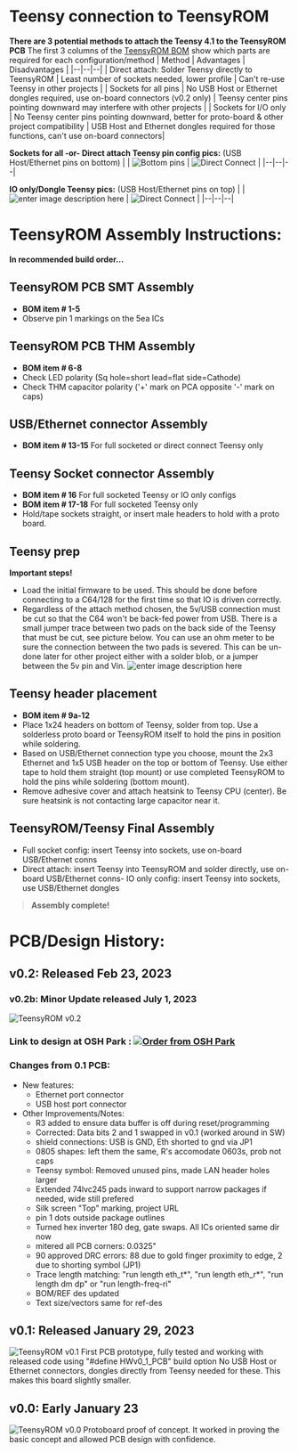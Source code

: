 # Teensy connection to TeensyROM
**There are 3 potential methods to attach the Teensy 4.1 to the TeensyROM PCB**
The first 3 columns of the [TeensyROM BOM](https://github.com/SensoriumEmbedded/TeensyROM/raw/main/PCB/v0.2%20archive/TeensyROM%20v0.2%20BOM.xlsx) show which parts are required for each configuration/method
| Method | Advantages | Disadvantages |
|--|--|--|
| Direct attach: Solder Teensy directly to TeensyROM | Least number of sockets needed, lower profile | Can't re-use Teensy in other projects |
| Sockets for all pins | No USB Host or Ethernet dongles required, use on-board connectors (v0.2 only) | Teensy center pins pointing downward may interfere with other projects |
| Sockets for I/O only | No Teensy center pins pointing downward, better for proto-board & other project compatibility | USB Host and Ethernet dongles required for those functions, can't use on-board connectors|

**Sockets for all -or- Direct attach Teensy pin config pics:**
(USB Host/Ethernet pins on bottom)
|  | ![Bottom pins](https://github.com/SensoriumEmbedded/TeensyROM/raw/main/pics-info/Teensy/Teensy%20Bot%20Pins.jpg) | ![Direct Connect](https://github.com/SensoriumEmbedded/TeensyROM/raw/main/pics-info/v0.2/20230307_163653.jpg) |
|--|--|--|

**IO only/Dongle Teensy pics:**
(USB Host/Ethernet pins on top)
| |![enter image description here](https://github.com/SensoriumEmbedded/TeensyROM/raw/main/pics-info/Teensy/Teensy%20Top%20Pins.jpg) | ![Direct Connect](https://github.com/SensoriumEmbedded/TeensyROM/raw/main/pics-info/v0.1/With_Dongles.jpg) |
|--|--|--|

# TeensyROM Assembly Instructions:
**In recommended build order...**
## TeensyROM PCB SMT Assembly
- **BOM item # 1-5**
- Observe pin 1 markings on the 5ea ICs
## TeensyROM PCB THM Assembly
- **BOM item # 6-8**
- Check LED polarity (Sq hole=short lead=flat side=Cathode)
- Check THM capacitor polarity ('+'  mark on PCA opposite '-' mark on caps)
## USB/Ethernet connector Assembly
- **BOM item # 13-15**  For full socketed or direct connect Teensy only
## Teensy Socket connector Assembly
- **BOM item # 16**  For full socketed Teensy or IO only configs
- **BOM item # 17-18**  For full socketed Teensy only
- Hold/tape sockets straight, or insert male headers to hold with a proto board.
## Teensy prep
**Important steps!**  
- Load the initial firmware to be used. This should be done before connecting to a C64/128 for the first time so that IO is driven correctly.
- Regardless of the attach method chosen, the 5v/USB connection must be cut so that the C64 won't be back-fed power from USB.  There is a small jumper trace between two pads on the back side of the Teensy that must be cut, see picture below.   You can use an ohm meter to be sure the connection between the two pads is severed.  This can be un-done later for other project either with a solder blob, or a jumper between the 5v pin and Vin.
![enter image description here](https://github.com/SensoriumEmbedded/TeensyROM/raw/main/pics-info/Teensy/Teensy%20Power.jpg)

## Teensy header placement
- **BOM item # 9a-12**
- Place 1x24 headers on bottom of Teensy, solder from top.  Use a solderless proto board or TeensyROM itself to hold the pins in position while soldering.
- Based on USB/Ethernet connection type you choose, mount the 2x3 Ethernet and 1x5 USB header on the top or bottom of Teensy.  Use either tape to hold them straight (top mount) or use completed TeensyROM to hold the pins while soldering (bottom mount).
- Remove adhesive cover and attach heatsink to Teensy CPU (center).  Be sure heatsink is not contacting large capacitor near it.
## TeensyROM/Teensy Final Assembly
- Full socket config: insert Teensy into sockets, use on-board USB/Ethernet conns
- Direct attach: insert Teensy into TeensyROM and solder directly, use on-board USB/Ethernet conns- IO only config: insert Teensy into sockets, use USB/Ethernet dongles
> **Assembly complete!**

# PCB/Design History:
## **v0.2: Released Feb 23, 2023**
### **v0.2b: Minor Update released July 1, 2023**

![TeensyROM v0.2](https://github.com/SensoriumEmbedded/TeensyROM/raw/main/pics-info/v0.2/v0.2%20top.jpg)
### **Link to design at OSH Park :**    <a href="https://oshpark.com/shared_projects/m7YLgscM"><img src="https://oshpark.com/packs/media/images/badge-5f4e3bf4bf68f72ff88bd92e0089e9cf.png" alt="Order from OSH Park"></img></a>

### **Changes from 0.1 PCB:**
  * New features:
    * Ethernet port connector
    * USB host port connector
  * Other Improvements/Notes:
    * R3 added to ensure data buffer is off during reset/programming
    * Corrected: Data bits 2 and 1 swapped in v0.1 (worked around in SW)
    * shield connections:  USB is GND, Eth shorted to gnd via JP1
    * 0805 shapes:  left them the same, R's accomodate 0603s, prob not caps
    * Teensy symbol: Removed unused pins, made LAN header holes larger
    * Extended 74lvc245 pads inward to support narrow packages if needed, wide still prefered
    * Silk screen "Top" marking, project URL
    * pin 1 dots outside package outlines
    * Turned hex inverter 180 deg, gate swaps.  All ICs oriented same dir now
    * mitered all PCB corners: 0.0325"
    * 90 approved DRC errors:  88 due to gold finger proximity to edge, 2 due to shorting symbol (JP1)
    * Trace length matching: "run length eth_t*", "run length eth_r*", "run length dm dp"    or "run length-freq-ri"
    * BOM/REF des updated
    * Text size/vectors same for ref-des

## **v0.1: Released January 29, 2023**
![TeensyROM v0.1](https://github.com/SensoriumEmbedded/TeensyROM/raw/main/pics-info/v0.1/v0.1.jpg)   First PCB prototype, fully tested and working with released code using "#define HWv0_1_PCB" build option
   No USB Host or Ethernet connectors, dongles directly from Teensy needed for these.  This makes this board slightly smaller.

## **v0.0: Early January 23**
![TeensyROM v0.0](https://github.com/SensoriumEmbedded/TeensyROM/raw/main/pics-info/v0.0/v0.0.jpg)
Protoboard proof of concept.  It worked in proving the basic concept and allowed PCB design with confidence. 
